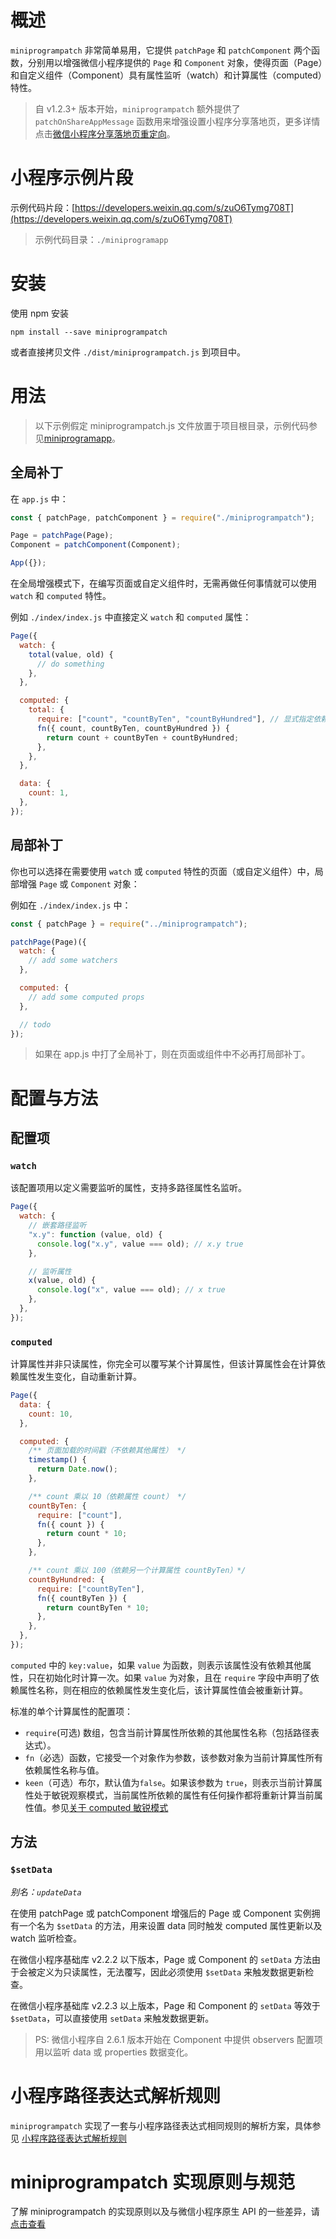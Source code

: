 # 概述

`miniprogrampatch` 非常简单易用，它提供 `patchPage` 和 `patchComponent` 两个函数，分别用以增强微信小程序提供的 `Page` 和 `Component` 对象，使得页面（Page）和自定义组件（Component）具有属性监听（watch）和计算属性（computed）特性。

> 自 v1.2.3+ 版本开始，`miniprogrampatch` 额外提供了 `patchOnShareAppMessage` 函数用来增强设置小程序分享落地页，更多详情点击[微信小程序分享落地页重定向](./docs/patchonshareappmessage.md)。

# 小程序示例片段

示例代码片段：[https://developers.weixin.qq.com/s/zuO6Tymg708T](https://developers.weixin.qq.com/s/zuO6Tymg708T)

> 示例代码目录：`./miniprogramapp`

# 安装

使用 npm 安装

```
npm install --save miniprogrampatch
```

或者直接拷贝文件 `./dist/miniprogrampatch.js` 到项目中。

# 用法

> 以下示例假定 miniprogrampatch.js 文件放置于项目根目录，示例代码参见[miniprogramapp](https://developers.weixin.qq.com/s/zuO6Tymg708T)。

## 全局补丁

在 `app.js` 中：

```js
const { patchPage, patchComponent } = require("./miniprogrampatch");

Page = patchPage(Page);
Component = patchComponent(Component);

App({});
```

在全局增强模式下，在编写页面或自定义组件时，无需再做任何事情就可以使用 `watch` 和 `computed` 特性。

例如 `./index/index.js` 中直接定义 `watch` 和 `computed` 属性：

```js
Page({
  watch: {
    total(value, old) {
      // do something
    },
  },

  computed: {
    total: {
      require: ["count", "countByTen", "countByHundred"], // 显式指定依赖属性
      fn({ count, countByTen, countByHundred }) {
        return count + countByTen + countByHundred;
      },
    },
  },

  data: {
    count: 1,
  },
});
```

## 局部补丁

你也可以选择在需要使用 `watch` 或 `computed` 特性的页面（或自定义组件）中，局部增强 `Page` 或 `Component` 对象：

例如在 `./index/index.js` 中：

```js
const { patchPage } = require("../miniprogrampatch");

patchPage(Page)({
  watch: {
    // add some watchers
  },

  computed: {
    // add some computed props
  },

  // todo
});
```

> 如果在 app.js 中打了全局补丁，则在页面或组件中不必再打局部补丁。

# 配置与方法

## 配置项

### `watch`

该配置项用以定义需要监听的属性，支持多路径属性名监听。

```js
Page({
  watch: {
    // 嵌套路径监听
    "x.y": function (value, old) {
      console.log("x.y", value === old); // x.y true
    },

    // 监听属性
    x(value, old) {
      console.log("x", value === old); // x true
    },
  },
});
```

### `computed`

计算属性并非只读属性，你完全可以覆写某个计算属性，但该计算属性会在计算依赖属性发生变化，自动重新计算。

```js
Page({
  data: {
    count: 10,
  },

  computed: {
    /** 页面加载的时间戳（不依赖其他属性） */
    timestamp() {
      return Date.now();
    },

    /** count 乘以 10（依赖属性 count） */
    countByTen: {
      require: ["count"],
      fn({ count }) {
        return count * 10;
      },
    },

    /** count 乘以 100（依赖另一个计算属性 countByTen）*/
    countByHundred: {
      require: ["countByTen"],
      fn({ countByTen }) {
        return countByTen * 10;
      },
    },
  },
});
```

`computed` 中的 `key:value`，如果 `value` 为函数，则表示该属性没有依赖其他属性，只在初始化时计算一次。如果 `value` 为对象，且在 `require` 字段中声明了依赖属性名称，则在相应的依赖属性发生变化后，该计算属性值会被重新计算。

标准的单个计算属性的配置项：

- `require`(可选) 数组，包含当前计算属性所依赖的其他属性名称（包括路径表达式）。
- `fn`（必选）函数，它接受一个对象作为参数，该参数对象为当前计算属性所有依赖属性名称与值。
- `keen`（可选）布尔，默认值为`false`。如果该参数为 `true`，则表示当前计算属性处于敏锐观察模式，当前属性所依赖的属性有任何操作都将重新计算当前属性值。参见[关于 computed 敏锐模式](./docs/about_keen.md)

## 方法

### `$setData`

_别名：`updateData`_

在使用 patchPage 或 patchComponent 增强后的 Page 或 Component 实例拥有一个名为 `$setData` 的方法，用来设置 data 同时触发 computed 属性更新以及 watch 监听检查。

在微信小程序基础库 v2.2.2 以下版本，Page 或 Component 的 `setData` 方法由于会被定义为只读属性，无法覆写，因此必须使用 `$setData` 来触发数据更新检查。

在微信小程序基础库 v2.2.3 以上版本，Page 和 Component 的 `setData` 等效于 `$setData`，可以直接使用 `setData` 来触发数据更新。

> PS: 微信小程序自 2.6.1 版本开始在 Component 中提供 observers 配置项用以监听 data 或 properties 数据变化。

# 小程序路径表达式解析规则

`miniprogrampatch` 实现了一套与小程序路径表达式相同规则的解析方案，具体参见 [小程序路径表达式解析规则](./docs/the_rule_of_parsing_path.md)

# miniprogrampatch 实现原则与规范

了解 miniprogrampatch 的实现原则以及与微信小程序原生 API 的一些差异，请[点击查看](./docs/principle_and_specification_of_implementation.md)

